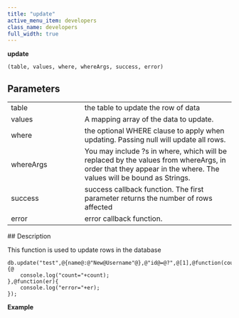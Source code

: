 ```yaml
---
title: "update"
active_menu_item: developers
class_name: developers
full_width: true
---
```



**update**

    (table, values, where, whereArgs, success, error)
     
   

## Parameters

<table>
<tr>
<td width="193">
table

</td>
<td width="17">

</td>
<td width="670">
the table to update the row of data

</td>
</tr>
<tr>
<td width="193">
values

</td>
<td width="17">

</td>
<td width="670">
A mapping array of the data to update.

</td>
</tr>
<tr>
<td width="193">
where

</td>
<td width="17">

</td>
<td width="670">
the optional WHERE clause to apply when updating. Passing null will update all rows.

</td>
</tr>
<tr>
<td width="193">
whereArgs

</td>
<td width="17">

</td>
<td width="670">
You may include ?s in where, which will be replaced by the values from whereArgs, in order that they appear in the where. The values will be bound as Strings.

</td>
</tr>
<tr>
<td width="193">
success

</td>
<td width="17">

</td>
<td width="670">
success callback function. The first parameter returns the number of rows affected

</td>
</tr>
<tr>
<td width="193">
error

</td>
<td width="17">

</td>
<td width="670">
error callback function.

</td>
</tr>
</table>
## Description

This function is used to update rows in the database

     
    db.update("test",@{name@:@"New@Username"@},@"id@=@?",@[1],@function(count){@
        console.log("count="+count); 
    },@function(er){
        console.log("error="+er);
    });
     
   

**Example**

